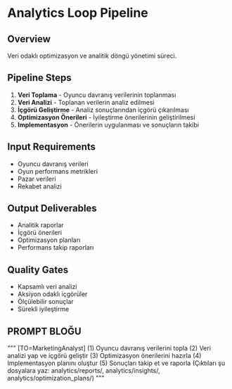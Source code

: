# Analytics Loop Pipeline

## Overview
Veri odaklı optimizasyon ve analitik döngü yönetimi süreci.

## Pipeline Steps
1. **Veri Toplama** - Oyuncu davranış verilerinin toplanması
2. **Veri Analizi** - Toplanan verilerin analiz edilmesi
3. **İçgörü Geliştirme** - Analiz sonuçlarından içgörü çıkarılması
4. **Optimizasyon Önerileri** - İyileştirme önerilerinin geliştirilmesi
5. **Implementasyon** - Önerilerin uygulanması ve sonuçların takibi

## Input Requirements
- Oyuncu davranış verileri
- Oyun performans metrikleri
- Pazar verileri
- Rekabet analizi

## Output Deliverables
- Analitik raporlar
- İçgörü önerileri
- Optimizasyon planları
- Performans takip raporları

## Quality Gates
- Kapsamlı veri analizi
- Aksiyon odaklı içgörüler
- Ölçülebilir sonuçlar
- Sürekli iyileştirme

## PROMPT BLOĞU
"""
[TO=MarketingAnalyst]
(1) Oyuncu davranış verilerini topla
(2) Veri analizi yap ve içgörü geliştir
(3) Optimizasyon önerilerini hazırla
(4) Implementasyon planını oluştur
(5) Sonuçları takip et ve raporla
(Çıktıları şu dosyalara yaz: analytics/reports/, analytics/insights/, analytics/optimization_plans/)
"""
